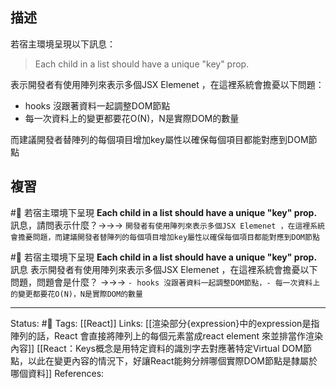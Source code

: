 ## 描述

若宿主環境呈現以下訊息：
> Each child in a list should have a unique "key" prop.

表示開發者有使用陣列來表示多個JSX Elemenet ，在這裡系統會擔憂以下問題：
- hooks 沒跟著資料一起調整DOM節點
- 每一次資料上的變更都要花O(N)，N是實際DOM的數量

而建議開發者替陣列的每個項目增加key屬性以確保每個項目都能對應到DOM節點



## 複習

#🧠 若宿主環境下呈現 **Each child in a list should have a unique "key" prop.** 訊息，請問表示什麼？->->-> `開發者有使用陣列來表示多個JSX Elemenet ，在這裡系統會擔憂問題，而建議開發者替陣列的每個項目增加key屬性以確保每個項目都能對應到DOM節點`
<!--SR:!2023-01-03,74,250-->

#🧠 若宿主環境下呈現 **Each child in a list should have a unique "key" prop.** 訊息 表示開發者有使用陣列來表示多個JSX Elemenet ，在這裡系統會擔憂以下問題，問題會是什麼？ ->->-> `- hooks 沒跟著資料一起調整DOM節點，- 每一次資料上的變更都要花O(N)，N是實際DOM的數量`
<!--SR:!2023-01-03,74,250-->


---
Status: #🌱 
Tags:
[[React]]
Links:
[[渲染部分{expression}中的expression是指陣列的話，React 會直接將陣列上的每個元素當成react element 來並排當作渲染內容]]
[[React：Keys概念是用特定資料的識別字去對應著特定Virtual DOM節點，以此在變更內容的情況下，好讓React能夠分辨哪個實際DOM節點是隸屬於哪個資料]]
References:
